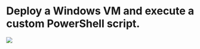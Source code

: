 
# Deploy a Windows VM and execute a custom PowerShell script.




<a href="https://portal.azure.com/#create/Microsoft.Template/uri/https%3A%2F%2Fraw.githubusercontent.com%2FAjeetChouksey%2FIaCLab%2Fblob%2Fmaster%2FContainers%2FVM-Docker-VSCode%2Fazuredeploy.json" target="_blank">
    <img src="http://azuredeploy.net/deploybutton.png"/>
</a>

